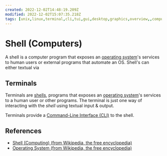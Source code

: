 ```yaml
---
created: 2022-12-02T14:48:19.209Z
modified: 2022-12-02T15:07:35.218Z
tags: [unix,linux,terminal,cli,tui,gui,desktop,graphics,overview,,computers]
---
```

# Shell (Computers)

A shell is a computer program that exposes an [operating system][os-wiki]'s
services to human users or external programs that automate an OS.
Shell's can either textual via

## Terminals

Terminals are [shells][shell-wiki],
programs that exposes an [operating system][os-wiki]'s
services to a human user or other programs.
The terminal is just one way of interacting with
the *shell* using textual input & output.

Terminals provide a [Command-Line Interface (CLI)](cli.md) to the shell.

## References

* [Shell (Computing) (from Wikipedia, the free encyclopedia)][shell-wiki]
* [Operating System (from Wikipedia, the free encyclopedia)][os-wiki]

<!-- Hidden Reference Links Below Here -->
[shell-wiki]: https://en.wikipedia.org/wiki/Shell_%28computing%29 "Shell (Computing) (from Wikipedia, the free encyclopedia)"
[os-wiki]: https://en.wikipedia.org/wiki/Operating_system "Operating System (from Wikipedia, the free encyclopedia)"
